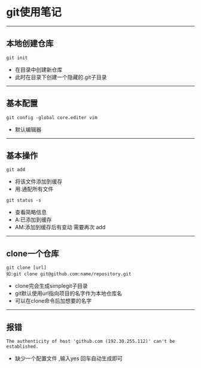 # git使用笔记
*****
 ## 本地创建仓库

```
git init
```
* 在目录中创建新仓库
* 此时在目录下创建一个隐藏的.git子目录
*******
## 基本配置
```
git config -global core.editer vim
```
* 默认编辑器
******
## 基本操作
```
git add
```
* 将该文件添加到缓存
* 用.通配所有文件
```
git status -s
```
* 查看简略信息
* A:已添加到缓存
* AM:添加到缓存后有变动 需要再次 add
*****
## clone一个仓库
```
git clone [url]
如:git clone git@github.com:name/repository.git
```
* clone完会生成simplegit子目录
* git默认使用url指向项目的名字作为本地仓库名
* 可以在clone命令后加想要的名字
********
## 报错
```
The authenticity of host 'github.com (192.30.255.112)' can't be established.
```
* 缺少一个配置文件 ,输入yes 回车自动生成即可
